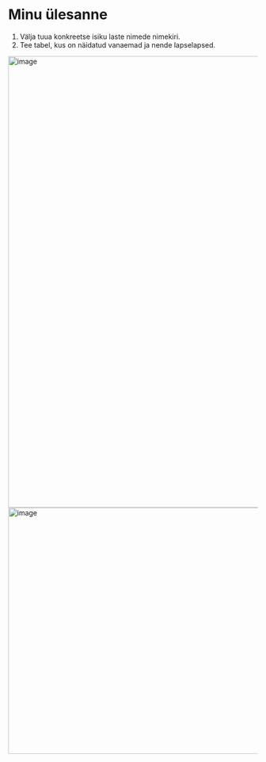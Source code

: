 # Minu ülesanne
1. Välja tuua konkreetse isiku laste nimede nimekiri.
2. Tee tabel, kus on näidatud vanaemad ja nende lapselapsed.

<img width="754" height="911" alt="image" src="https://github.com/user-attachments/assets/e501e502-4ca1-4183-b402-8a11f3829b95" />

<img width="672" height="497" alt="image" src="https://github.com/user-attachments/assets/68a0c1c9-523b-4360-86e7-27d28688d7e6" />
